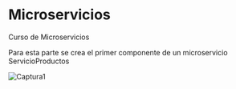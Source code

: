 # Microservicios
Curso de Microservicios


Para esta parte se crea el primer componente de un microservicio ServicioProductos

![Captura1](https://user-images.githubusercontent.com/41167366/89090356-10cab100-d368-11ea-8210-e03f0c937237.PNG)

